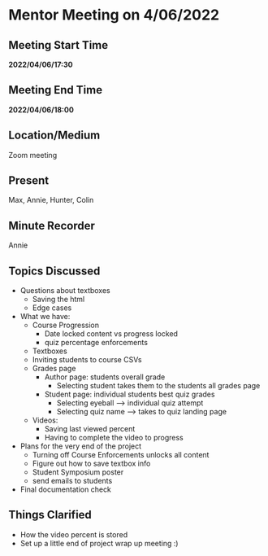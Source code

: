# Mentor Meeting on 4/06/2022

## Meeting Start Time

**2022/04/06/17:30**

## Meeting End Time

**2022/04/06/18:00**

## Location/Medium

Zoom meeting

## Present
Max, Annie, Hunter, Colin

## Minute Recorder
Annie

## Topics Discussed
- Questions about textboxes
  - Saving the html
  - Edge cases
- What we have: 
  - Course Progression
    - Date locked content vs progress locked
    - quiz percentage enforcements
  - Textboxes
  - Inviting students to course CSVs
  - Grades page
    - Author page: students overall grade 
      - Selecting student takes them to the students all grades page
    - Student page: individual students best quiz grades
      - Selecting eyeball --> individual quiz attempt
      - Selecting quiz name --> takes to quiz landing page
  - Videos:
    - Saving last viewed percent
    - Having to complete the video to progress
- Plans for the very end of the project
  - Turning off Course Enforcements unlocks all content
  - Figure out how to save textbox info
  - Student Symposium poster
  - send emails to students
- Final documentation check

## Things Clarified
- How the video percent is stored
- Set up a little end of project wrap up meeting :)

